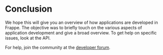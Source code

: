 <!-- base_template: frappe_io/www/frappe/frappe_base.html --><!-- add-breadcrumbs -->
# Conclusion


We hope this will give you an overview of how applications are developed in Frappe. The objective was to briefly touch on the various aspects of application development and give a broad overview. To get help on specific issues, look at the API.

For help, join the community at the [developer forum](https://discuss.erpnext.com).


